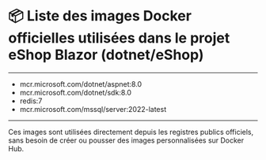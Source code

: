# 📦 Liste des images Docker officielles utilisées dans le projet eShop Blazor (dotnet/eShop)

---

- mcr.microsoft.com/dotnet/aspnet:8.0
- mcr.microsoft.com/dotnet/sdk:8.0
- redis:7
- mcr.microsoft.com/mssql/server:2022-latest

---

Ces images sont utilisées directement depuis les registres publics officiels,  
sans besoin de créer ou pousser des images personnalisées sur Docker Hub.

